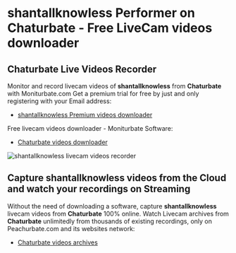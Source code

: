 # shantallknowless Performer on Chaturbate - Free LiveCam videos downloader

## Chaturbate Live Videos Recorder

Monitor and record livecam videos of **shantallknowless** from **Chaturbate** with Moniturbate.com
Get a premium trial for free by just and only registering with your Email address:
* [shantallknowless Premium videos downloader](https://moniturbate.com/request-demo-licence-key.html)

Free livecam videos downloader - Moniturbate Software:
* [Chaturbate videos downloader](https://moniturbate.com/moniturbate-download-software.html)

![shantallknowless livecam videos recorder](https://peachurnet.com/templates/moniturbate-software.png)


## Capture shantallknowless videos from the Cloud and watch your recordings on Streaming

Without the need of downloading a software, capture **shantallknowless** livecam videos from **Chaturbate** 100% online.
Watch Livecam archives from **Chaturbate** unlimitedly from thousands of existing recordings, only on Peachurbate.com and its websites network:
* [Chaturbate videos archives](https://peachurnet.com/)